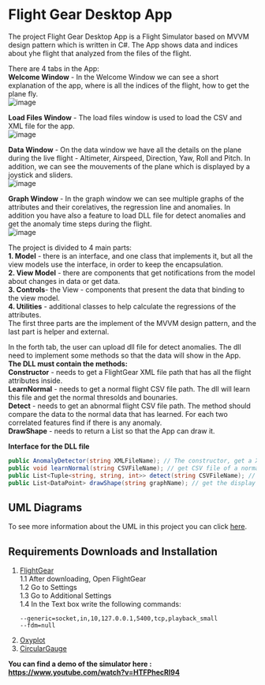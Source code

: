 # Flight Gear Desktop App
The project Flight Gear Desktop App is a Flight Simulator based on MVVM design pattern which is written in C#. 
The App shows data and indices about yhe flight that analyzed from the files of the flight.

There are 4 tabs in the App:  
**Welcome Window** - In the Welcome Window we can see a short explanation of the app, where is all the indices of the flight, how to get the plane fly.  
![image](https://user-images.githubusercontent.com/71708182/114770316-fb6da980-9d73-11eb-875b-89736f11b945.png)   

**Load Files Window** - The load files window is used to load the CSV and XML file for the app.  
![image](https://user-images.githubusercontent.com/71708182/114770276-f27cd800-9d73-11eb-8f85-b83ad0fb50cc.png)   

**Data Window** - On the data window we have all the details on the plane during the live flight - Altimeter, Airspeed, Direction, Yaw, Roll and Pitch. In addition, we can see the mouvements of the plane which is displayed by a joystick and sliders.   
![image](https://user-images.githubusercontent.com/71708182/114770379-0f191000-9d74-11eb-8406-47f239e80d55.png)   

**Graph Window** - In the graph window we can see multiple graphs of the attributes and their corelatives, the regression line and anomalies. In addition you have also a feature to load DLL file for detect anomalies and get the anomaly time steps during the flight.   
![image](https://user-images.githubusercontent.com/71708182/114905383-92446f80-9e21-11eb-8ac5-c215c7d2f2ec.png)   


The project is divided to 4 main parts:  
**1. Model** - there is an interface, and one class that implements it, but all the view models use the interface, in order to keep the encapsulation.   
**2. View Model** - there are components that get notifications from the model about changes in data or get data.   
**3. Controls**- the View - components that present the data that binding to the view model.   
**4. Utilities** - additional classes to help calculate the regressions of the attributes.   
The first three parts are the implement of the MVVM design pattern, and the last part is helper and external.   

In the forth tab, the user can upload dll file for detect anomalies. The dll need to implement some methods so that the data will show in the App.   
**The DLL must contain the methods:**  
**Constructor** -  needs to get a FlightGear XML file path that has all the flight attributes inside.  
**LearnNormal** - needs to get a normal flight CSV file path. The dll will learn this file and get the normal thresolds and bounaries.  
**Detect** - needs to get an abnormal flight CSV file path. The method should compare the data to the normal data that has learned. For each two correlated features find if there is any anomaly.   
**DrawShape** - needs to return a List<DataPoint> so that the App can draw it.  
  
**Interface for the DLL file**  
```c#
public AnomalyDetector(string XMLFileName); // The constructor, get a XML file and parser it.   
public void learnNormal(string CSVFileName); // get CSV file of a normal flight and learns it to know what data is considered to normal.  
public List<Tuple<string, string, int>> detect(string CSVFileName); // get anomaly flight file and return anomalies in triples - First feature , Second feature (which is correlative to the first) and TimeStep of the anomaly  
public List<DataPoint> drawShape(string graphName); // get the display graph and output list of points of the shape that we want to test the anomalies
```  

## UML Diagrams  
To see more information about the UML in this project you can click [here](https://github.com/RoeeOscar/advanced-programming-2/blob/master/UML%20Diagrams.pdf).

## Requirements Downloads and Installation
1. [FlightGear](https://www.flightgear.org/download/)  
1.1 After downloading, Open FlightGear    
1.2 Go to Settings  
1.3 Go to Additional Settings  
1.4 In the Text box write the following commands:  
    ```
    --generic=socket,in,10,127.0.0.1,5400,tcp,playback_small  
    --fdm=null
    ```  
2. [Oxyplot](https://www.nuget.org/packages/OxyPlot.Wpf/2.1.0-Preview1)  
3. [CircularGauge](https://www.nuget.org/packages/CircularGauge)  




**You can find a demo of the simulator here : https://www.youtube.com/watch?v=HTFPhecRl94**


